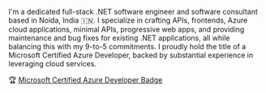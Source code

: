 I'm a dedicated full-stack .NET software engineer and software consultant based in Noida, India 🇮🇳. I specialize in crafting APIs, frontends, Azure cloud applications, minimal APIs, progressive web apps, and providing maintenance and bug fixes for existing .NET applications, all while balancing this with my 9-to-5 commitments. I proudly hold the title of a Microsoft Certified Azure Developer, backed by substantial experience in leveraging cloud services.

🏆 [Microsoft Certified Azure Developer Badge](https://www.credly.com/badges/73543f26-c7dc-48cb-a361-35fa4d715127/public_url)

